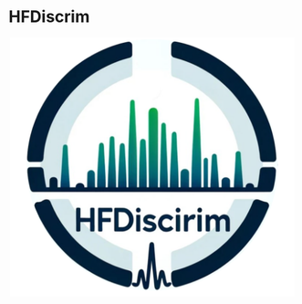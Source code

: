 # HFDiscrim

<p align="center">
  <img src="https://github.com/yachliu/HFDiscrim/blob/main/images/hfdiscrim-logo.png" alt="image" width="500"/>
</p>
